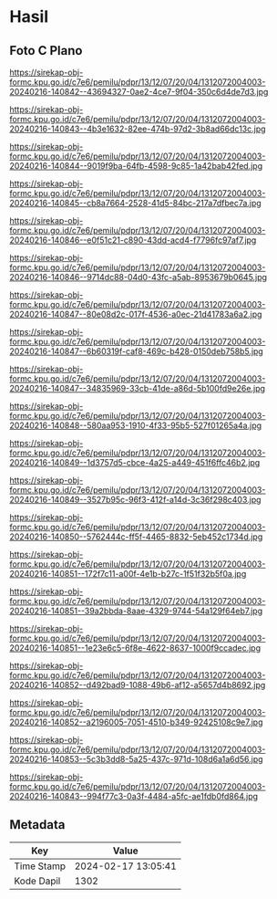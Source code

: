 # Hasil

## Foto C Plano

https://sirekap-obj-formc.kpu.go.id/c7e6/pemilu/pdpr/13/12/07/20/04/1312072004003-20240216-140842--43694327-0ae2-4ce7-9f04-350c6d4de7d3.jpg

https://sirekap-obj-formc.kpu.go.id/c7e6/pemilu/pdpr/13/12/07/20/04/1312072004003-20240216-140843--4b3e1632-82ee-474b-97d2-3b8ad66dc13c.jpg

https://sirekap-obj-formc.kpu.go.id/c7e6/pemilu/pdpr/13/12/07/20/04/1312072004003-20240216-140844--9019f9ba-64fb-4598-9c85-1a42bab42fed.jpg

https://sirekap-obj-formc.kpu.go.id/c7e6/pemilu/pdpr/13/12/07/20/04/1312072004003-20240216-140845--cb8a7664-2528-41d5-84bc-217a7dfbec7a.jpg

https://sirekap-obj-formc.kpu.go.id/c7e6/pemilu/pdpr/13/12/07/20/04/1312072004003-20240216-140846--e0f51c21-c890-43dd-acd4-f7796fc97af7.jpg

https://sirekap-obj-formc.kpu.go.id/c7e6/pemilu/pdpr/13/12/07/20/04/1312072004003-20240216-140846--9714dc88-04d0-43fc-a5ab-8953679b0645.jpg

https://sirekap-obj-formc.kpu.go.id/c7e6/pemilu/pdpr/13/12/07/20/04/1312072004003-20240216-140847--80e08d2c-017f-4536-a0ec-21d41783a6a2.jpg

https://sirekap-obj-formc.kpu.go.id/c7e6/pemilu/pdpr/13/12/07/20/04/1312072004003-20240216-140847--6b60319f-caf8-469c-b428-0150deb758b5.jpg

https://sirekap-obj-formc.kpu.go.id/c7e6/pemilu/pdpr/13/12/07/20/04/1312072004003-20240216-140847--34835969-33cb-41de-a86d-5b100fd9e26e.jpg

https://sirekap-obj-formc.kpu.go.id/c7e6/pemilu/pdpr/13/12/07/20/04/1312072004003-20240216-140848--580aa953-1910-4f33-95b5-527f01265a4a.jpg

https://sirekap-obj-formc.kpu.go.id/c7e6/pemilu/pdpr/13/12/07/20/04/1312072004003-20240216-140849--1d3757d5-cbce-4a25-a449-451f6ffc46b2.jpg

https://sirekap-obj-formc.kpu.go.id/c7e6/pemilu/pdpr/13/12/07/20/04/1312072004003-20240216-140849--3527b95c-96f3-412f-a14d-3c36f298c403.jpg

https://sirekap-obj-formc.kpu.go.id/c7e6/pemilu/pdpr/13/12/07/20/04/1312072004003-20240216-140850--5762444c-ff5f-4465-8832-5eb452c1734d.jpg

https://sirekap-obj-formc.kpu.go.id/c7e6/pemilu/pdpr/13/12/07/20/04/1312072004003-20240216-140851--172f7c11-a00f-4e1b-b27c-1f51f32b5f0a.jpg

https://sirekap-obj-formc.kpu.go.id/c7e6/pemilu/pdpr/13/12/07/20/04/1312072004003-20240216-140851--39a2bbda-8aae-4329-9744-54a129f64eb7.jpg

https://sirekap-obj-formc.kpu.go.id/c7e6/pemilu/pdpr/13/12/07/20/04/1312072004003-20240216-140851--1e23e6c5-6f8e-4622-8637-1000f9ccadec.jpg

https://sirekap-obj-formc.kpu.go.id/c7e6/pemilu/pdpr/13/12/07/20/04/1312072004003-20240216-140852--d492bad9-1088-49b6-af12-a5657d4b8692.jpg

https://sirekap-obj-formc.kpu.go.id/c7e6/pemilu/pdpr/13/12/07/20/04/1312072004003-20240216-140852--a2196005-7051-4510-b349-92425108c9e7.jpg

https://sirekap-obj-formc.kpu.go.id/c7e6/pemilu/pdpr/13/12/07/20/04/1312072004003-20240216-140853--5c3b3dd8-5a25-437c-971d-108d6a1a6d56.jpg

https://sirekap-obj-formc.kpu.go.id/c7e6/pemilu/pdpr/13/12/07/20/04/1312072004003-20240216-140843--994f77c3-0a3f-4484-a5fc-ae1fdb0fd864.jpg


## Metadata

| Key        | Value               |
| ---------- | ------------------- |
| Time Stamp | 2024-02-17 13:05:41 |
| Kode Dapil | 1302                |



